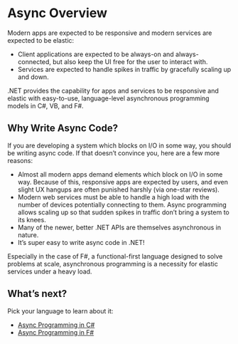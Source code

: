 # Async Overview

Modern apps are expected to be responsive and modern services are expected to be elastic:

*   Client applications are expected to be always-on and always-connected, but also keep the UI free for the user to interact with.
*   Services are expected to handle spikes in traffic by gracefully scaling up and down.

.NET provides the capability for apps and services to be responsive and elastic with easy-to-use, language-level asynchronous programming models in C#, VB, and F#.

## Why Write Async Code?

If you are developing a system which blocks on I/O in some way, you should be writing async code. If that doesn’t convince you, here are a few more reasons:

*   Almost all modern apps demand elements which block on I/O in some way. Because of this, responsive apps are expected by users, and even slight UX hangups are often punished harshly (via one-star reviews).
*   Modern web services must be able to handle a high load with the number of devices potentially connecting to them. Async programming allows scaling up so that sudden spikes in traffic don’t bring a system to its knees.
*   Many of the newer, better .NET APIs are themselves asynchronous in nature.
*   It’s super easy to write async code in .NET!

Especially in the case of F#, a functional-first language designed to solve problems at scale, asynchronous programming is a necessity for elastic services under a heavy load.

## What’s next?

Pick your language to learn about it:

*   [Async Programming in C#](../languages/csharp/async.md)
*   [Async Programming in F#](async-fsharp.md)
